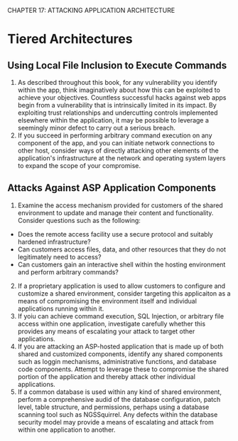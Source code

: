 CHAPTER 17: ATTACKING APPLICATION ARCHITECTURE

# Tiered Architectures
## **Using Local File Inclusion to Execute Commands**
 1. As described throughout this book, for any vulnerability you identify within the app, think imaginatively about how this can be exploited to achieve your objectives. Countless successful hacks against web apps begin from a vulnerability that is intrinsically limited in its impact. By exploiting trust relationships and undercutting controls implemented elsewhere within the application, it may be possible to leverage a seemingly minor defect to carry out a serious breach.
 2. If you succeed in performing arbitrary command execution on any component of the app, and you can initiate network connections to other host, consider ways of directly attacking other elements of the application's infrastructure at the network and operating system layers to expand the scope of your compromise.
 ## **Attacks Against ASP Application Components**
 1. Examine the access mechanism provided for customers of the shared environment to update and manage their content and functionality. Consider questions such as the following:
 - Does the remote access facility use a secure protocol and suitably hardened infrastructure?
 - Can customers access files, data, and other resources that they do not legitimately need to access?
 - Can customers gain an interactive shell within the hosting environment and perform arbitrary commands?
2. If a proprietary application is used to allow customers to configure and customize a shared environment, consider targeting this applicaiton as a means of compromising the environment itself and individual applications running within it.
3. If yoiu can achieve command execution, SQL Injection, or arbitrary file access within one application, investigate carefully whether this provides any means of escalating your attack to target other applications.
4. If you are attacking an ASP-hosted application that is made up of both shared and customized components, identify any shared components such as loggin mechanisms, administrative functions, and database code components. Attempt to leverage these to compromise the shared portion of the application and thereby attack other individual applications.
5. If a common database is used within any kind of shared environment, perform a comprehensive audid of the database configuration, patch level, table structure, and permissions, perhaps using a database scanning tool such as NGSSquirrel. Any defects within the database security model may provide a means of escalating and attack from within one application to another.